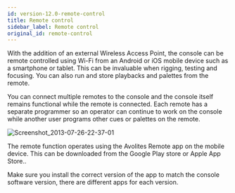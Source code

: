 ```yaml
---
id: version-12.0-remote-control
title: Remote control
sidebar_label: Remote control
original_id: remote-control
---
```


With the addition of an external Wireless Access Point, the console can
be remote controlled using Wi-Fi from an Android or iOS mobile device
such as a smartphone or tablet. This can be invaluable when rigging,
testing and focusing. You can also run and store playbacks and palettes
from the remote.

You can connect multiple remotes to the console and the console itself
remains functional while the remote is connected. Each remote has a
separate programmer so an operator can continue to work on the console
while another user programs other cues or palettes on the remote.

![Screenshot\_2013-07-26-22-37-01](/docs/images/image309.png)

The remote function operates using the Avolites Remote app on the mobile
device. This can be downloaded from the Google Play store or Apple App
Store..

Make sure you install the correct version of the app to match the
console software version, there are different apps for each version.


